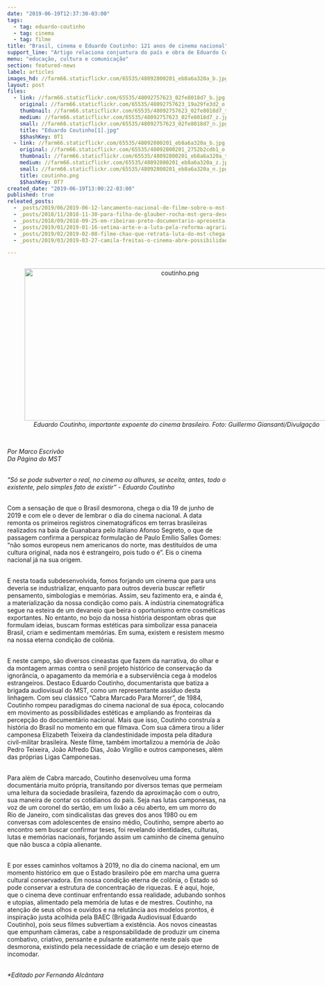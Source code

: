```yaml
---
date: "2019-06-19T12:37:30-03:00"
tags:
  - tag: eduardo-coutinho
  - tag: cinema
  - tag: filme
title: "Brasil, cinema e Eduardo Coutinho: 121 anos de cinema nacional"
support_line: "Artigo relaciona conjuntura do país e obra de Eduardo Coutinho neste 19 de junho, dia do cinema nacional"
menu: "educação, cultura e comunicação"
section: featured-news
label: articles
images_hd: //farm66.staticflickr.com/65535/48092800201_eb8a6a320a_b.jpg
layout: post
files:
  - link: //farm66.staticflickr.com/65535/48092757623_02fe8018d7_b.jpg
    original: //farm66.staticflickr.com/65535/48092757623_19a29fe3d2_o.jpg
    thumbnail: //farm66.staticflickr.com/65535/48092757623_02fe8018d7_t.jpg
    medium: //farm66.staticflickr.com/65535/48092757623_02fe8018d7_z.jpg
    small: //farm66.staticflickr.com/65535/48092757623_02fe8018d7_n.jpg
    title: "Eduardo Coutinho[1].jpg"
    $$hashKey: 0T1
  - link: //farm66.staticflickr.com/65535/48092800201_eb8a6a320a_b.jpg
    original: //farm66.staticflickr.com/65535/48092800201_2752b2cdb1_o.png
    thumbnail: //farm66.staticflickr.com/65535/48092800201_eb8a6a320a_t.jpg
    medium: //farm66.staticflickr.com/65535/48092800201_eb8a6a320a_z.jpg
    small: //farm66.staticflickr.com/65535/48092800201_eb8a6a320a_n.jpg
    title: coutinho.png
    $$hashKey: 0T7
created_date: "2019-06-19T13:00:22-03:00"
published: true
releated_posts:
  - _posts/2019/06/2019-06-12-lancamento-nacional-de-filme-sobre-o-mst-lota-cinema-e-vigilia-lula-livre.md
  - _posts/2018/11/2018-11-30-para-filha-de-glauber-rocha-mst-gera-desenvolvimento-com-producao-de-alimentos.md
  - _posts/2018/09/2018-09-25-em-ribeirao-preto-documentario-apresenta-experiencia-agroflorestal-no-assentamento-mario-lago.md
  - _posts/2019/01/2019-01-16-setima-arte-e-a-luta-pela-reforma-agraria.md
  - _posts/2019/02/2019-02-08-filme-chao-que-retrata-luta-do-mst-chega-as-telas-do-69o-festival-de-berlim.md
  - _posts/2019/03/2019-03-27-camila-freitas-o-cinema-abre-possibilidades-infinitas-de-reflexao-e-uma-oportunidade-de-visibilizar-e-projetar-as-lutas-dos-movimentos-po.md

---
```

<div style="text-align:center">
<figure class="image" style="display:inline-block"><img alt="coutinho.png" height="350" src="//farm66.staticflickr.com/65535/48092800201_eb8a6a320a_b.jpg" width="700" />
<figcaption><em>Eduardo Coutinho, importante expoente do cinema brasileiro. Foto: Guillermo Giansanti/Divulga&ccedil;&atilde;o</em></figcaption>
</figure>
</div>

<p><br />
<em>Por&nbsp;Marco Escriv&atilde;o<br />
Da P&aacute;gina do MST</em></p>

<p><br />
<em>&ldquo;S&oacute; se pode subverter o real, no cinema ou alhures, se&nbsp;aceita, antes, todo o existente, pelo simples fato de existir&rdquo; -&nbsp;</em><em>Eduardo Coutinho</em><br />
&nbsp;</p>

<p>Com a sensa&ccedil;&atilde;o de que o Brasil desmorona, chega o dia 19 de junho de 2019 e com ele o dever de lembrar o dia do cinema nacional. A data remonta os primeiros registros cinematogr&aacute;ficos em terras brasileiras realizados na ba&iacute;a de Guanabara pelo italiano Afonso Segreto, o que de passagem confirma a perspicaz formula&ccedil;&atilde;o de Paulo Em&iacute;lio Salles Gomes: &ldquo;n&atilde;o somos europeus nem americanos do norte, mas destitu&iacute;dos de uma cultura original, nada nos &eacute; estrangeiro, pois tudo o &eacute;&rdquo;. Eis o cinema nacional j&aacute; na sua origem.&nbsp;</p>

<p><br />
E nesta toada subdesenvolvida, fomos forjando um cinema que para uns deveria se industrializar, enquanto para outros deveria buscar refletir pensamento, simbologias e mem&oacute;rias. Assim, seu fazimento era, e ainda &eacute;, a materializa&ccedil;&atilde;o da nossa condi&ccedil;&atilde;o como pa&iacute;s. A ind&uacute;stria cinematogr&aacute;fica segue na esteira de um devaneio que beira o oportunismo entre cosm&eacute;ticas exportantes. No entanto, no bojo da nossa hist&oacute;ria despontam obras que formulam ideias, buscam formas est&eacute;ticas para simbolizar essa panaceia Brasil, criam e sedimentam mem&oacute;rias. Em suma, existem e resistem mesmo na nossa eterna condi&ccedil;&atilde;o de col&ocirc;nia.&nbsp;</p>

<p><br />
E neste campo, s&atilde;o diversos cineastas que fazem da narrativa, do olhar e da montagem armas contra o senil projeto hist&oacute;rico de conserva&ccedil;&atilde;o da ignor&acirc;ncia, o apagamento da mem&oacute;ria e a subservi&ecirc;ncia cega &agrave; modelos estrangeiros. Destaco Eduardo Coutinho, documentarista que batiza a brigada audiovisual do MST, como um representante ass&iacute;duo desta linhagem. Com seu cl&aacute;ssico &ldquo;Cabra Marcado Para Morrer&rdquo;, de 1984, Coutinho rompeu paradigmas do cinema nacional de sua &eacute;poca, colocando em movimento as possibilidades est&eacute;ticas e ampliando as fronteiras da percep&ccedil;&atilde;o do document&aacute;rio nacional. Mais que isso, Coutinho constru&iacute;a a hist&oacute;ria do Brasil no momento em que filmava. Com sua c&acirc;mera tirou a l&iacute;der camponesa Elizabeth Teixeira da clandestinidade imposta pela ditadura civil-militar brasileira. Neste filme, tamb&eacute;m imortalizou a mem&oacute;ria de Jo&atilde;o Pedro Teixeira, Jo&atilde;o Alfredo Dias, Jo&atilde;o Virg&iacute;lio e outros camponeses, al&eacute;m das pr&oacute;prias Ligas Camponesas.&nbsp;</p>

<p><br />
Para al&eacute;m de Cabra marcado, Coutinho desenvolveu uma forma document&aacute;ria muito pr&oacute;pria, transitando por diversos temas que permeiam uma leitura da sociedade brasileira, fazendo da aproxima&ccedil;&atilde;o com o outro, sua maneira de contar os cotidianos do pa&iacute;s. Seja nas lutas camponesas, na voz de um coronel do sert&atilde;o, em um lix&atilde;o a c&eacute;u aberto, em um morro do Rio de Janeiro, com sindicalistas das greves dos anos 1980 ou em conversas com adolescentes de ensino m&eacute;dio, Coutinho, sempre aberto ao encontro sem buscar confirmar teses, foi revelando identidades, culturas, lutas e mem&oacute;rias nacionais, forjando assim um caminho de cinema genu&iacute;no que n&atilde;o busca a c&oacute;pia alienante.</p>

<p><br />
E por esses caminhos voltamos &agrave; 2019, no dia do cinema nacional, em um momento hist&oacute;rico em que o Estado brasileiro p&otilde;e em marcha uma guerra cultural conservadora. Em nossa condi&ccedil;&atilde;o eterna de col&ocirc;nia, o Estado s&oacute; pode conservar a estrutura de concentra&ccedil;&atilde;o de riquezas. E &eacute; aqui, hoje, que o cinema deve continuar enfrentando essa realidade, adubando sonhos e utopias, alimentado pela mem&oacute;ria de lutas e de mestres. Coutinho, na aten&ccedil;&atilde;o de seus olhos e ouvidos e na relut&acirc;ncia aos modelos prontos, &eacute; inspira&ccedil;&atilde;o justa acolhida pela BAEC (Brigada Audiovisual Eduardo Coutinho), pois seus filmes subvertiam a exist&ecirc;ncia. Aos novos cineastas que empunham c&acirc;meras, cabe a responsabilidade de produzir um cinema combativo, criativo, pensante e pulsante exatamente neste pa&iacute;s que desmorona, existindo pela necessidade de cria&ccedil;&atilde;o e um desejo eterno de incomodar.</p>

<p><br />
<em>*Editado por Fernanda Alc&acirc;ntara</em></p>
